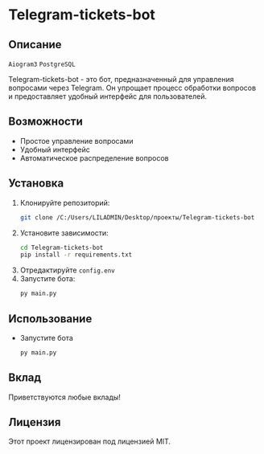 # Telegram-tickets-bot
## Описание
`Aiogram3` `PostgreSQL`

Telegram-tickets-bot - это бот, предназначенный для управления вопросами через Telegram. Он упрощает процесс обработки вопросов и предоставляет удобный интерфейс для пользователей.

## Возможности

- Простое управление вопросами
- Удобный интерфейс
- Автоматическое распределение вопросов

## Установка

1. Клонируйте репозиторий:
    ```bash
    git clone /C:/Users/LILADMIN/Desktop/проекты/Telegram-tickets-bot
    ```
2. Установите зависимости:
    ```bash
    cd Telegram-tickets-bot
    pip install -r requirements.txt
    ```
3. Отредактируйте `config.env`
4. Запустите бота:
    ```bash
    py main.py
    ```

## Использование

- Запустите бота
    ```bash
    py main.py
    ```
## Вклад

Приветствуются любые вклады!

## Лицензия

Этот проект лицензирован под лицензией MIT.

